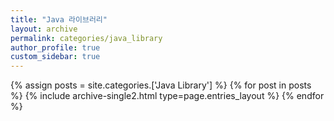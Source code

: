 ```yaml
---
title: "Java 라이브러리"
layout: archive
permalink: categories/java_library
author_profile: true
custom_sidebar: true
---
```


{% assign posts = site.categories.['Java Library'] %}
{% for post in posts %} {% include archive-single2.html type=page.entries_layout %} {% endfor %}